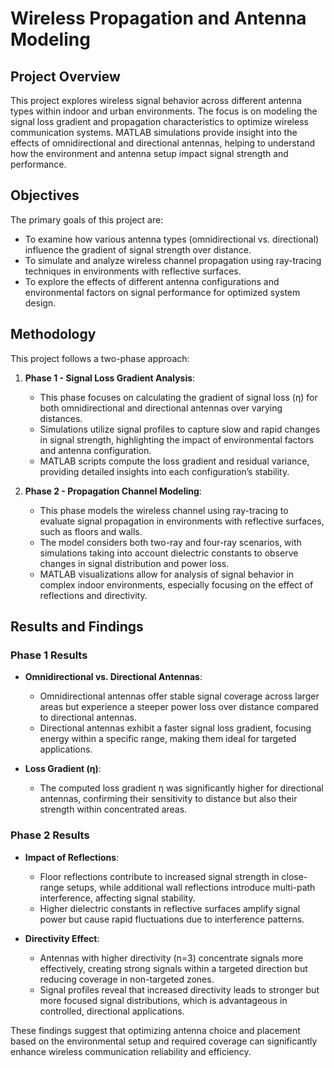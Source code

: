 # Wireless Propagation and Antenna Modeling

## Project Overview
This project explores wireless signal behavior across different antenna types within indoor and urban environments. The focus is on modeling the signal loss gradient and propagation characteristics to optimize wireless communication systems. MATLAB simulations provide insight into the effects of omnidirectional and directional antennas, helping to understand how the environment and antenna setup impact signal strength and performance.

## Objectives
The primary goals of this project are:
- To examine how various antenna types (omnidirectional vs. directional) influence the gradient of signal strength over distance.
- To simulate and analyze wireless channel propagation using ray-tracing techniques in environments with reflective surfaces.
- To explore the effects of different antenna configurations and environmental factors on signal performance for optimized system design.

## Methodology
This project follows a two-phase approach:

1. **Phase 1 - Signal Loss Gradient Analysis**:
   - This phase focuses on calculating the gradient of signal loss (η) for both omnidirectional and directional antennas over varying distances.
   - Simulations utilize signal profiles to capture slow and rapid changes in signal strength, highlighting the impact of environmental factors and antenna configuration.
   - MATLAB scripts compute the loss gradient and residual variance, providing detailed insights into each configuration’s stability.

2. **Phase 2 - Propagation Channel Modeling**:
   - This phase models the wireless channel using ray-tracing to evaluate signal propagation in environments with reflective surfaces, such as floors and walls.
   - The model considers both two-ray and four-ray scenarios, with simulations taking into account dielectric constants to observe changes in signal distribution and power loss.
   - MATLAB visualizations allow for analysis of signal behavior in complex indoor environments, especially focusing on the effect of reflections and directivity.

## Results and Findings
### Phase 1 Results
- **Omnidirectional vs. Directional Antennas**:
  - Omnidirectional antennas offer stable signal coverage across larger areas but experience a steeper power loss over distance compared to directional antennas.
  - Directional antennas exhibit a faster signal loss gradient, focusing energy within a specific range, making them ideal for targeted applications.

- **Loss Gradient (η)**:
  - The computed loss gradient η was significantly higher for directional antennas, confirming their sensitivity to distance but also their strength within concentrated areas.

### Phase 2 Results
- **Impact of Reflections**:
  - Floor reflections contribute to increased signal strength in close-range setups, while additional wall reflections introduce multi-path interference, affecting signal stability.
  - Higher dielectric constants in reflective surfaces amplify signal power but cause rapid fluctuations due to interference patterns.

- **Directivity Effect**:
  - Antennas with higher directivity (n=3) concentrate signals more effectively, creating strong signals within a targeted direction but reducing coverage in non-targeted zones.
  - Signal profiles reveal that increased directivity leads to stronger but more focused signal distributions, which is advantageous in controlled, directional applications.

These findings suggest that optimizing antenna choice and placement based on the environmental setup and required coverage can significantly enhance wireless communication reliability and efficiency.
